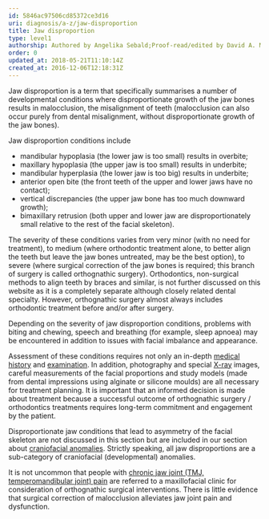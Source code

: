 ```yaml
---
id: 5846ac97506cd85372ce3d16
uri: diagnosis/a-z/jaw-disproportion
title: Jaw disproportion
type: level1
authorship: Authored by Angelika Sebald;Proof-read/edited by David A. Mitchell
order: 0
updated_at: 2018-05-21T11:10:14Z
created_at: 2016-12-06T12:18:31Z
---
```


<p>Jaw disproportion is a term that specifically summarises a number
    of developmental conditions where disproportionate growth
    of the jaw bones results in malocclusion, the misalignment
    of teeth (malocclusion can also occur purely from dental
    misalignment, without disproportionate growth of the jaw
    bones).</p>
<p>Jaw disproportion conditions include</p>
<ul>
    <li>mandibular hypoplasia (the lower jaw is too small) results
        in overbite;</li>
    <li>maxillary hypoplasia (the upper jaw is too small) results
        in underbite;</li>
    <li>mandibular hyperplasia (the lower jaw is too big) results
        in underbite;</li>
    <li>anterior open bite (the front teeth of the upper and lower
        jaws have no contact);</li>
    <li>vertical discrepancies (the upper jaw bone has too much downward
        growth);</li>
    <li>bimaxillary retrusion (both upper and lower jaw are disproportionately
        small relative to the rest of the facial skeleton).</li>
</ul>
<p>The severity of these conditions varies from very minor (with
    no need for treatment), to medium (where orthodontic treatment
    alone, to better align the teeth but leave the jaw bones
    untreated, may be the best option), to severe (where surgical
    correction of the jaw bones is required; this branch of surgery
    is called orthognathic surgery). Orthodontics, non-surgical
    methods to align teeth by braces and similar, is not further
    discussed on this website as it is a completely separate
    although closely related dental specialty. However, orthognathic
    surgery almost always includes orthodontic treatment before
    and/or after surgery.</p>
<p>Depending on the severity of jaw disproportion conditions, problems
    with biting and chewing, speech and breathing (for example,
    sleep apnoea) may be encountered in addition to issues with
    facial imbalance and appearance.</p>
<p>Assessment of these conditions requires not only an in-depth
    <a href="/diagnosis/tests/medical-history">medical history</a>    and <a href="/diagnosis/tests/examination">examination</a>.
    In addition, photography and special <a href="/diagnosis/tests/x-ray">X-ray</a>    images, careful measurements of the facial proportions and
    study models (made from dental impressions using alginate
    or silicone moulds) are all necessary for treatment planning.
    It is important that an informed decision is made about treatment
    because a successful outcome of orthognathic surgery / orthodontics
    treatments requires long-term commitment and engagement by
    the patient.</p>
<p>Disproportionate jaw conditions that lead to asymmetry of the
    facial skeleton are not discussed in this section but are
    included in our section about <a href="/diagnosis/a-z/craniofacial-anomalies">craniofacial anomalies</a>.
    Strictly speaking, all jaw disproportions are a sub-category
    of craniofacial (developmental) anomalies.  </p>
<p>It is not uncommon that people with <a href="/diagnosis/a-z/jaw-joint">chronic jaw joint (TMJ, temperomandibular joint) pain</a>    are referred to a maxillofacial clinic for consideration
    of orthognathic surgical interventions. There is little evidence
    that surgical correction of malocclusion alleviates jaw joint
    pain and dysfunction.</p>
